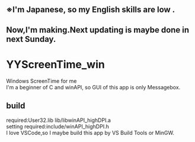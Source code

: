 ## ※I'm Japanese, so my English skills are low .  
## Now,I'm making.Next updating is maybe done in next Sunday.  
  
# YYScreenTime_win  
Windows ScreenTime for me  
I'm a beginner of C and winAPI, so GUI of this app is only Messagebox.  
  
## build  
required:User32.lib lib/libwinAPI_highDPI.a  
setting required:include/winAPI_highDPI.h  
I love VSCode,so I maybe build this app by VS Build Tools or MinGW.   
